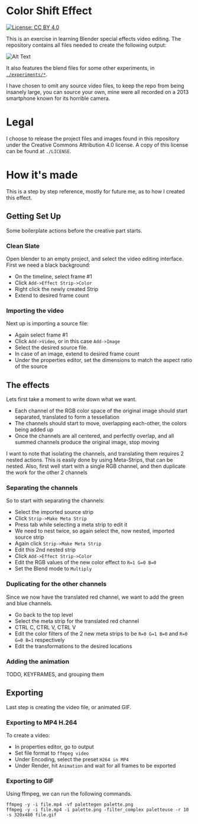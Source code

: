 # Color Shift Effect

[![License: CC BY 4.0](https://licensebuttons.net/l/by/4.0/80x15.png)](https://creativecommons.org/licenses/by/4.0/)

This is an exercise in learning Blender special effects video editing.
The repository contains all files needed to create the following output:

![Alt Text](output/test_output.gif)

It also features the blend files for some other experiments, in [`./experiments/*`](experiments).

I have chosen to omit any source video files, to keep the repo from being insanely large,
you can source your own, mine were all recorded on a 2013 smartphone known for its horrible camera.

# Legal

I choose to release the project files and images found in this repository under the Creative Commons Attribution 4.0 license.
A copy of this license can be found at `./LICENSE`.

# How it's made

This is a step by step reference, mostly for future me, as to how I created this effect.

## Getting Set Up

Some boilerplate actions before the creative part starts.

### Clean Slate

Open blender to an empty project, and select the video editing interface.
First we need a black background:
-   On the timeline, select frame \#1
-   Click `Add->Effect Strip->Color`
-   Right click the newly created Strip
-   Extend to desired frame count

### Importing the video

Next up is importing a source file:
-   Again select frame \#1
-   Click `Add->Video`, or in this case `Add->Image`
-   Select the desired source file.
-   In case of an image, extend to desired frame count
-   Under the properties editor, set the dimensions to match the aspect ratio of the source

## The effects

Lets first take a moment to write down what we want.
-   Each channel of the RGB color space of the original image should start separated,
    translated to form a tessellation
-   The channels should start to move, overlapping each-other, the colors being added up
-   Once the channels are all centered, and perfectly overlap,
    and all summed channels produce the original image, stop moving

I want to note that isolating the channels, and translating them requires 2 nested actions.
This is easily done by using Meta-Strips, that can be nested.
Also, first well start with a single RGB channel, and then duplicate the work for the other 2 channels

### Separating the channels

So to start with separating the channels:
-   Select the imported source strip
-   Click `Strip->Make Meta Strip`
-   Press tab while selecting a meta strip to edit it
-   We need to nest twice, so again select the, now nested, imported source strip
-   Again click `Strip->Make Meta Strip`
-   Edit this 2nd nested strip
-   Click `Add->Effect Strip->Color`
-   Edit the RGB values of the new color effect to `R=1 G=0 B=0`
-   Set the Blend mode to `Multiply`


### Duplicating for the other channels

Since we now have the translated red channel, we want to add the green and blue channels.
-   Go back to the top level
-   Select the meta strip for the translated red channel
-   CTRL C, CTRL V, CTRL V
-   Edit the color filters of the 2 new meta strips to be `R=0 G=1 B=0` and `R=0 G=0 B=1` respectively
-   Edit the transformations to the desired locations

### Adding the animation

TODO, KEYFRAMES, and grouping them

## Exporting

Last step is creating the video file, or animated GIF.

### Exporting to MP4 H.264

To create a video:
-   In properties editor, go to output
-   Set file format to `ffmpeg video`
-   Under Encoding, select the preset `H264 in MP4`
-   Under Render, hit `Animation` and wait for all frames to be exported

### Exporting to GIF

Using ffmpeg, we can run the following commands.

```
ffmpeg -y -i file.mp4 -vf palettegen palette.png
ffmpeg -y -i file.mp4 -i palette.png -filter_complex paletteuse -r 10 -s 320x480 file.gif
```
